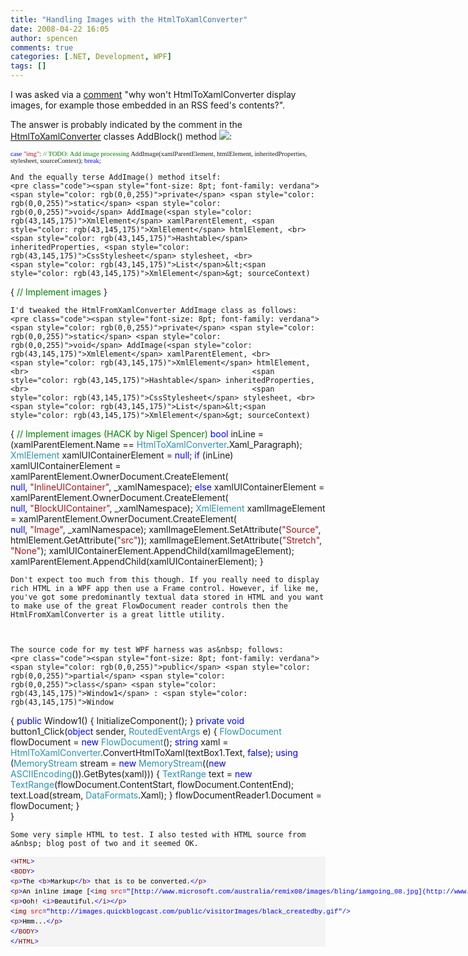 ```yaml
---
title: "Handling Images with the HtmlToXamlConverter"
date: 2008-04-22 16:05
author: spencen
comments: true
categories: [.NET, Development, WPF]
tags: []
---
```



I was asked via a [comment](http://blog.spencen.com/2008/01/19/html-to-flowdocument-converter.aspx#comment-989719) "why won't HtmlToXamlConverter display images, for example those embedded in an RSS feed's contents?".
 

The answer is probably indicated by the comment in the [HtmlToXamlConverter](http://blogs.msdn.com/wpfsdk/archive/2006/05/25/606317.aspx) classes AddBlock() method ![](http://blog.spencen.com/emoticons/smile.png):


<span style="font-size: 8pt; font-family: verdana">        <span style="color: rgb(0,0,255)">case</span> <span style="color: rgb(163,21,21)">"img"</span>:
<span style="color: rgb(0,128,0)">// TODO: Add image processing
</span>            AddImage(xamlParentElement, htmlElement, inheritedProperties, stylesheet, sourceContext);
<span style="color: rgb(0,0,255)">break</span>;</span></pre><a href="http://11011.net/software/vspaste"></a>

    
    And the equally terse AddImage() method itself:
    <pre class="code"><span style="font-size: 8pt; font-family: verdana">        <span style="color: rgb(0,0,255)">private</span> <span style="color: rgb(0,0,255)">static</span> <span style="color: rgb(0,0,255)">void</span> AddImage(<span style="color: rgb(43,145,175)">XmlElement</span> xamlParentElement, <span style="color: rgb(43,145,175)">XmlElement</span> htmlElement, <br>                                                  <span style="color: rgb(43,145,175)">Hashtable</span> inheritedProperties, <span style="color: rgb(43,145,175)">CssStylesheet</span> stylesheet, <br>                                                  <span style="color: rgb(43,145,175)">List</span>&lt;<span style="color: rgb(43,145,175)">XmlElement</span>&gt; sourceContext)
{
<span style="color: rgb(0,128,0)">//  Implement images
</span>        }</span></pre><a href="http://11011.net/software/vspaste"></a>

    
    I'd tweaked the HtmlFromXamlConverter AddImage class as follows:
    <pre class="code"><span style="font-size: 8pt; font-family: verdana">        <span style="color: rgb(0,0,255)">private</span> <span style="color: rgb(0,0,255)">static</span> <span style="color: rgb(0,0,255)">void</span> AddImage(<span style="color: rgb(43,145,175)">XmlElement</span> xamlParentElement, <br>                                                  <span style="color: rgb(43,145,175)">XmlElement</span> htmlElement, <br>                                                  <span style="color: rgb(43,145,175)">Hashtable</span> inheritedProperties, <br>                                                  <span style="color: rgb(43,145,175)">CssStylesheet</span> stylesheet, <br>                                                  <span style="color: rgb(43,145,175)">List</span>&lt;<span style="color: rgb(43,145,175)">XmlElement</span>&gt; sourceContext)
{
<span style="color: rgb(0,128,0)">//  Implement images (HACK by Nigel Spencer)
</span>            <span style="color: rgb(0,0,255)">bool</span> inLine = (xamlParentElement.Name == <span style="color: rgb(43,145,175)">HtmlToXamlConverter</span>.Xaml_Paragraph);
<span style="color: rgb(43,145,175)">XmlElement</span> xamlUIContainerElement = <span style="color: rgb(0,0,255)">null</span>;
<span style="color: rgb(0,0,255)">if</span> (inLine)
xamlUIContainerElement = xamlParentElement.OwnerDocument.CreateElement(<br>                                                            <span style="color: rgb(0,0,255)">null</span>, <span style="color: rgb(163,21,21)">"InlineUIContainer"</span>, _xamlNamespace);
<span style="color: rgb(0,0,255)">else
</span>                xamlUIContainerElement = xamlParentElement.OwnerDocument.CreateElement(<br>                                                            <span style="color: rgb(0,0,255)">null</span>, <span style="color: rgb(163,21,21)">"BlockUIContainer"</span>, _xamlNamespace);
<span style="color: rgb(43,145,175)">XmlElement</span> xamlImageElement = xamlParentElement.OwnerDocument.CreateElement(<br>                                                                  <span style="color: rgb(0,0,255)">null</span>, <span style="color: rgb(163,21,21)">"Image"</span>, _xamlNamespace);
xamlImageElement.SetAttribute(<span style="color: rgb(163,21,21)">"Source"</span>, htmlElement.GetAttribute(<span style="color: rgb(163,21,21)">"src"</span>));
xamlImageElement.SetAttribute(<span style="color: rgb(163,21,21)">"Stretch"</span>, <span style="color: rgb(163,21,21)">"None"</span>);
xamlUIContainerElement.AppendChild(xamlImageElement);
xamlParentElement.AppendChild(xamlUIContainerElement);
}</span></pre>

    
    Don't expect too much from this though. If you really need to display rich HTML in a WPF app then use a Frame control. However, if like me, you've got some predominantly textual data stored in HTML and you want to make use of the great FlowDocument reader controls then the HtmlFromXamlConverter is a great little utility.
    

    
    The source code for my test WPF harness was as&nbsp; follows:
    <pre class="code"><span style="font-size: 8pt; font-family: verdana">    <span style="color: rgb(0,0,255)">public</span> <span style="color: rgb(0,0,255)">partial</span> <span style="color: rgb(0,0,255)">class</span> <span style="color: rgb(43,145,175)">Window1</span> : <span style="color: rgb(43,145,175)">Window
</span>    {
<span style="color: rgb(0,0,255)">public</span> Window1()
{
InitializeComponent();
}
<span style="color: rgb(0,0,255)">private</span> <span style="color: rgb(0,0,255)">void</span> button1_Click(<span style="color: rgb(0,0,255)">object</span> sender, <span style="color: rgb(43,145,175)">RoutedEventArgs</span> e)
{
<span style="color: rgb(43,145,175)">FlowDocument</span> flowDocument = <span style="color: rgb(0,0,255)">new</span> <span style="color: rgb(43,145,175)">FlowDocument</span>();
<span style="color: rgb(0,0,255)">string</span> xaml = <span style="color: rgb(43,145,175)">HtmlToXamlConverter</span>.ConvertHtmlToXaml(textBox1.Text, <span style="color: rgb(0,0,255)">false</span>);
<span style="color: rgb(0,0,255)">using</span> (<span style="color: rgb(43,145,175)">MemoryStream</span> stream = <span style="color: rgb(0,0,255)">new</span> <span style="color: rgb(43,145,175)">MemoryStream</span>((<span style="color: rgb(0,0,255)">new</span> <span style="color: rgb(43,145,175)">ASCIIEncoding</span>()).GetBytes(xaml)))
{
<span style="color: rgb(43,145,175)">TextRange</span> text = <span style="color: rgb(0,0,255)">new</span> <span style="color: rgb(43,145,175)">TextRange</span>(flowDocument.ContentStart, flowDocument.ContentEnd);
text.Load(stream, <span style="color: rgb(43,145,175)">DataFormats</span>.Xaml);
}
flowDocumentReader1.Document = flowDocument;
}<br>    }</span></pre><a href="http://11011.net/software/vspaste"></a>

    
    Some very simple HTML to test. I also tested with HTML source from a&nbsp; blog post of two and it seemed OK.
    
<div><pre style="padding-right: 0px; padding-left: 0px; font-size: 8pt; padding-bottom: 0px; margin: 0em; overflow: visible; width: 100%; color: black; border-top-style: none; line-height: 12pt; padding-top: 0px; font-family: consolas, 'Courier New', courier, monospace; border-right-style: none; border-left-style: none; background-color: #f4f4f4; border-bottom-style: none"><span style="color: #0000ff">&lt;</span><span style="color: #800000">HTML</span><span style="color: #0000ff">&gt;</span>
<span style="color: #0000ff">&lt;</span><span style="color: #800000">BODY</span><span style="color: #0000ff">&gt;</span>
<span style="color: #0000ff">&lt;</span><span style="color: #800000">p</span><span style="color: #0000ff">&gt;</span>The <span style="color: #0000ff">&lt;</span><span style="color: #800000">b</span><span style="color: #0000ff">&gt;</span>Markup<span style="color: #0000ff">&lt;/</span><span style="color: #800000">b</span><span style="color: #0000ff">&gt;</span> that is to be converted.<span style="color: #0000ff">&lt;/</span><span style="color: #800000">p</span><span style="color: #0000ff">&gt;</span>
<span style="color: #0000ff">&lt;</span><span style="color: #800000">p</span><span style="color: #0000ff">&gt;</span>An inline image [<span style="color: #0000ff">&lt;</span><span style="color: #800000">img</span> <span style="color: #ff0000">src</span><span style="color: #0000ff">="[http://www.microsoft.com/australia/remix08/images/bling/iamgoing_08.jpg](http://www.microsoft.com/australia/remix08/images/bling/iamgoing_08.jpg)"</span><span style="color: #0000ff">/&gt;</span>]<span style="color: #0000ff">&lt;/</span><span style="color: #800000">p</span><span style="color: #0000ff">&gt;</span>
<span style="color: #0000ff">&lt;</span><span style="color: #800000">p</span><span style="color: #0000ff">&gt;</span>Ooh! <span style="color: #0000ff">&lt;</span><span style="color: #800000">i</span><span style="color: #0000ff">&gt;</span>Beautiful.<span style="color: #0000ff">&lt;/</span><span style="color: #800000">i</span><span style="color: #0000ff">&gt;&lt;/</span><span style="color: #800000">p</span><span style="color: #0000ff">&gt;</span>
<span style="color: #0000ff">&lt;</span><span style="color: #800000">img</span> <span style="color: #ff0000">src</span><span style="color: #0000ff">="http://images.quickblogcast.com/public/visitorImages/black_createdby.gif"</span><span style="color: #0000ff">/&gt;</span>
<span style="color: #0000ff">&lt;</span><span style="color: #800000">p</span><span style="color: #0000ff">&gt;</span>Hmm...<span style="color: #0000ff">&lt;/</span><span style="color: #800000">p</span><span style="color: #0000ff">&gt;</span>
<span style="color: #0000ff">&lt;/</span><span style="color: #800000">BODY</span><span style="color: #0000ff">&gt;</span>
<span style="color: #0000ff">&lt;/</span><span style="color: #800000">HTML</span><span style="color: #0000ff">&gt;</span>
</div>

